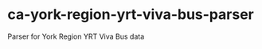 ca-york-region-yrt-viva-bus-parser
==================================

Parser for York Region YRT Viva Bus data
